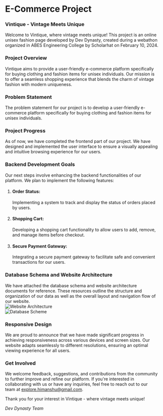 # E-Commerce Project

<h3>Vintique - Vintage Meets Unique</h3>

Welcome to Vintique, where vintage meets unique! This project is an online unisex fashion page developed by Dev Dynasty, created during a webathon organized in ABES Engineering College by Scholarhat on February 10, 2024.

<h3>Project Overview</h3>

Vintique aims to provide a user-friendly e-commerce platform specifically for buying clothing and fashion items for unisex individuals. Our mission is to offer a seamless shopping experience that blends the charm of vintage fashion with modern uniqueness.

<h3>Problem Statement</h3>

The problem statement for our project is to develop a user-friendly e-commerce platform specifically for buying clothing and fashion items for unisex individuals.

<h3>Project Progress</h3>

As of now, we have completed the frontend part of our project. We have designed and implemented the user interface to ensure a visually appealing and intuitive browsing experience for our users.

<h3>Backend Development Goals</h3>

Our next steps involve enhancing the backend functionalities of our platform. We plan to implement the following features:

1. <h4>Order Status:</h4> Implementing a system to track and display the status of orders placed by users.
2. <h4>Shopping Cart:</h4> Developing a shopping cart functionality to allow users to add, remove, and manage items before checkout.
3. <h4>Secure Payment Gateway:</h4> Integrating a secure payment gateway to facilitate safe and convenient transactions for our users.

<h3>Database Schema and Website Architecture</h3>

We have attached the database schema and website architecture documents for reference. These resources outline the structure and organization of our data as well as the overall layout and navigation flow of our website.
<br>
<img src="" alt="Website Architecture">
<br>
<img src="" alt="Database Scheme">

<h3>Responsive Design</h3>

We are proud to announce that we have made significant progress in achieving responsiveness across various devices and screen sizes. Our website adapts seamlessly to different resolutions, ensuring an optimal viewing experience for all users.

<h3>Get Involved</h3>

We welcome feedback, suggestions, and contributions from the community to further improve and refine our platform. If you're interested in collaborating with us or have any inquiries, feel free to reach out to our team at [explore.himanshu@gmail.com](mailto:explore.himanshu@gmail.com).

Thank you for your interest in Vintique - where vintage meets unique!

*Dev Dynasty Team*
